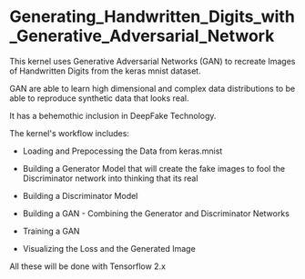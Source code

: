 # Generating_Handwritten_Digits_with_Generative_Adversarial_Network

This kernel uses Generative Adversarial Networks (GAN) to recreate Images of Handwritten Digits from the keras mnist dataset.

GAN are able to learn high dimensional and complex data distributions to be able to reproduce synthetic data that looks real.

It has a behemothic inclusion in DeepFake Technology.

The kernel's workflow includes:

- Loading and Prepocessing the Data from keras.mnist

- Building a Generator Model that will create the fake images to fool the Discriminator network into thinking that its real 

- Building a Discriminator Model

- Building a GAN - Combining the Generator and Discriminator Networks

- Training a GAN

- Visualizing the Loss and the Generated Image

All these will be done with Tensorflow 2.x
